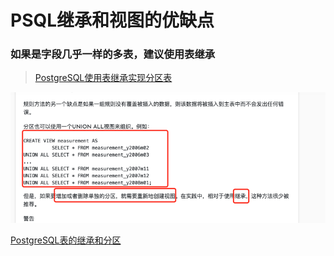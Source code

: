 # PSQL继承和视图的优缺点

### 如果是字段几乎一样的多表，建议使用表继承
>[PostgreSQL使用表继承实现分区表](http://www.jydba.net/postgresql%E4%BD%BF%E7%94%A8%E8%A1%A8%E7%BB%A7%E6%89%BF%E5%AE%9E%E7%8E%B0%E5%88%86%E5%8C%BA%E8%A1%A8/)

![](/assets/服务器后端开发-数据库-PSQL-继承和视图的优缺点-1.png)

[PostgreSQL表的继承和分区](https://www.cnblogs.com/orangeform/archive/2012/04/27/2291814.html)

